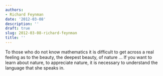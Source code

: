 ```yaml
---
authors:
- Richard Feynman
date: '2012-03-08'
description: ''
draft: true
slug: 2012-03-08-richard-feynman
title: ''
---
```

To those who do not know mathematics it is difficult to get across a real feeling as to the beauty, the deepest beauty, of nature ... If you want to learn about nature, to appreciate nature, it is necessary to understand the language that she speaks in.



